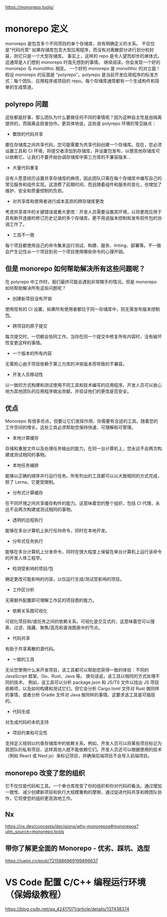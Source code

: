 https://monorepo.tools/

# monorepo 定义

monorepo 是包含多个不同项目的单个存储库，具有明确定义的关系。
不仅仅是“代码托管”
如果存储库包含大型应用程序，而没有对离散部分进行划分和封装，则它只是一个大型存储库。
事实上，这样的 repo 是令人望而却步的单体式，这通常是人们想到 monorepo 时首先想到的事情。
继续阅读，你会发现一个好的 monorepo 与 monolithic 相反。
一个好的 monorepo 是 monolithic 的对立面！
假设 monorepo 的反面是 “polyrepo”。polyrepo 是当前开发应用程序的标准方式：每个团队、应用程序或项目的 repo。每个存储库通常都有一个生成构件和简单的生成管道。

## polyrepo 问题

这些都是好事，那么团队为什么要做任何不同的事情呢？因为这种自主性是由隔离提供的，而隔离会损害协作。更具体地说，这些是 polyrepo 环境的常见缺点：

- 繁琐的代码共享

要在存储库之间共享代码，您可能需要为共享代码创建一个存储库。现在，您必须设置工具和 CI 环境，将提交者添加到存储库，并设置包发布，以便其他存储库可以依赖它。让我们不要开始协调存储库中第三方库的不兼容版本...

- 大量代码重复

没有人愿意经历设置共享存储库的麻烦，因此团队只需在每个存储库中编写自己的常见服务和组件实现。这浪费了前期时间，而且随着组件和服务的变化，也增加了维护、安全和质量控制的负担。

- 对共享库和使用者进行成本高昂的跨存储库更改

考虑共享库中的关键错误或重大更改：开发人员需要设置其环境，以将更改应用于具有断开连接的修订历史记录的多个存储库。更不用说版本控制和发布软件包的协调工作了。

- 工具不一致

每个项目都使用自己的命令集来运行测试、构建、服务、linting、部署等。不一致会产生记住从一个项目到另一个项目使用哪些命令的心理开销。

## 但是 monorepo 如何帮助解决所有这些问题呢？

在 polyrepo 中工作时，我们最终可能会遇到非常棘手的情况。但是 monorepo 如何帮助解决所有这些问题呢？

- 创建新项目没有开销

使用现有的 CI 设置，如果所有使用者都位于同一存储库中，则无需发布版本控制包。

- 跨项目的原子提交

每次提交时，一切都会协同工作。当你在同一个提交中修复所有内容时，没有破坏性变更这样的事情。

- 一个版本的所有内容

无需担心由于项目依赖于第三方库的冲突版本而导致的不兼容。

- 开发人员移动性

以一致的方式构建和测试使用不同工具和技术编写的应用程序。开发人员可以放心地为其他团队的应用程序做出贡献，并验证他们的更改是否安全。

## 优点

Monorepo 有很多优点，但要让它们发挥作用，你需要有合适的工具。随着您的工作空间的增长，这些工具必须帮助您保持快速、可理解和可管理。

- 本地计算缓存

存储和重放文件以及处理任务输出的能力。在同一台计算机上，您永远不会两次构建或测试相同的事物。

- 本地任务编排

能够以正确的顺序并行运行任务。所有列出的工具都可以以大致相同的方式完成，除了 Lerna，它更受限制。

- 分布式计算缓存

在不同环境之间共享缓存构件的能力。这意味着您的整个组织，包括 CI 代理，永远不会两次构建或测试相同的事物。

- 透明的远程执行

能够在多台计算机上执行任何命令，同时在本地开发。

- 分布式任务执行

能够在多台计算机上分发命令，同时在很大程度上保留在单台计算机上运行该命令的开发人体工程学。

- 检测受影响的项目/包

确定更改可能影响的内容，以仅运行生成/测试受影响的项目。

- 工作区分析

无需额外配置即可理解工作区的项目图的能力。

- 依赖关系图可视化

可视化项目和/或任务之间的依赖关系。可视化是交互式的，这意味着您可以搜索、过滤、隐藏、聚焦/高亮和查询图表中的节点。

- 代码共享

有助于共享离散的源代码。

- 一致的工具

无论您使用什么来开发项目，该工具都可以帮助您获得一致的体验：不同的 JavaScript 框架、Go、Rust、Java 等。
换句话说，该工具以相同的方式处理不同的技术。
例如，该工具可以分析 package.json 和 JS/TS 文件以找出 JS 项目依赖项，以及如何构建和测试它们。但它会分析 Cargo.toml 文件对 Rust 做同样的事情，或者分析 Gradle 文件对 Java 做同样的事情。这要求该工具是可插拔的。

- 代码生成

对生成代码的本机支持

- 项目约束和可见性

支持定义规则以约束存储库中的依赖关系。例如，开发人员可以将某些项目标记为其团队的私有项目，这样其他人就不能依赖它们。开发人员还可以根据使用的技术（例如 React 或 Nest.js）来标记项目，并确保后端项目不会导入前端项目。

## monorepo 改变了您的组织

它不仅仅是代码和工具。一个单仓库改变了你的组织和你对代码的看法。通过增加一致性、减少创建新项目和执行大规模重构的摩擦，通过促进代码共享和跨团队协作，它将使您的组织更高效地工作。

## Nx

https://nx.dev/concepts/decisions/why-monorepos#monorepos?utm_source=monorepo.tools

## 带你了解更全面的 Monorepo - 优劣、踩坑、选型

https://juejin.cn/post/7215886869199896637

# VS Code 配置 C/C++ 编程运行环境（保姆级教程）

https://blog.csdn.net/qq_42417071/article/details/137438374
